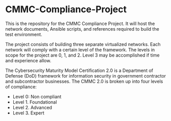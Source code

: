 # CMMC-Compliance-Project
This is the repository for the CMMC Compliance Project.  It will host the
network documents, Ansible scripts, and references required to build the test
environment.

The project consists of building three separate virtualized networks.  Each
network will comply with a certain level of the framework.  The levels in scope
for the project are 0, 1, and 2.  Level 3 may be accomplished if time and
experience allow.

The Cybersecurity Maturity Model Certification 2.0 is a Department of
Defense (DoD) framework for information security in government contractor and
subcontractor businesses.  The CMMC 2.0 is broken up into four levels of
compliance:  
- Level 0: Non compliant
- Level 1. Foundational
- Level 2. Advanced
- Level 3. Expert
